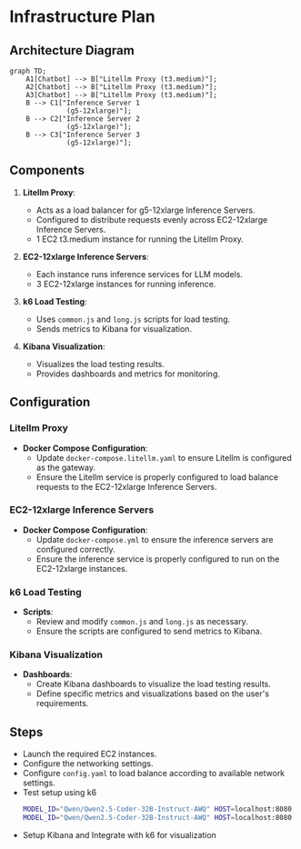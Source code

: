 # Infrastructure Plan

## Architecture Diagram

```mermaid
graph TD;
    A1[Chatbot] --> B["Litellm Proxy (t3.medium)"];
    A2[Chatbot] --> B["Litellm Proxy (t3.medium)"];
    A3[Chatbot] --> B["Litellm Proxy (t3.medium)"];
    B --> C1["Inference Server 1 
              (g5-12xlarge)"];
    B --> C2["Inference Server 2 
              (g5-12xlarge)"];
    B --> C3["Inference Server 3 
              (g5-12xlarge)"];
```

## Components

1. **Litellm Proxy**:
   - Acts as a load balancer for g5-12xlarge Inference Servers.
   - Configured to distribute requests evenly across EC2-12xlarge Inference Servers.
   - 1 EC2 t3.medium instance for running the Litellm Proxy.

2. **EC2-12xlarge Inference Servers**:
   - Each instance runs inference services for LLM models.
   - 3 EC2-12xlarge instances for running inference.

3. **k6 Load Testing**:
   - Uses `common.js` and `long.js` scripts for load testing.
   - Sends metrics to Kibana for visualization.

4. **Kibana Visualization**:
   - Visualizes the load testing results.
   - Provides dashboards and metrics for monitoring.

## Configuration

### Litellm Proxy

- **Docker Compose Configuration**:
  - Update `docker-compose.litellm.yaml` to ensure Litellm is configured as the gateway.
  - Ensure the Litellm service is properly configured to load balance requests to the EC2-12xlarge Inference Servers.

### EC2-12xlarge Inference Servers

- **Docker Compose Configuration**:
  - Update `docker-compose.yml` to ensure the inference servers are configured correctly.
  - Ensure the inference service is properly configured to run on the EC2-12xlarge instances.

### k6 Load Testing

- **Scripts**:
  - Review and modify `common.js` and `long.js` as necessary.
  - Ensure the scripts are configured to send metrics to Kibana.

### Kibana Visualization

- **Dashboards**:
  - Create Kibana dashboards to visualize the load testing results.
  - Define specific metrics and visualizations based on the user's requirements.

## Steps

- Launch the required EC2 instances.
- Configure the networking settings.
- Configure `config.yaml` to load balance according to available network settings.
- Test setup using k6
  ```sh
  MODEL_ID="Qwen/Qwen2.5-Coder-32B-Instruct-AWQ" HOST=localhost:8080 k6 run --duration=600 long.js
  MODEL_ID="Qwen/Qwen2.5-Coder-32B-Instruct-AWQ" HOST=localhost:8080 k6 run --duration=600 common.js
  ```
- Setup Kibana and Integrate with k6 for visualization